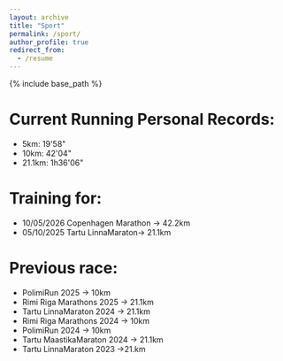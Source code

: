 ```yaml
---
layout: archive
title: "Sport"
permalink: /sport/
author_profile: true
redirect_from:
  - /resume
---
```


{% include base_path %}

Current Running Personal Records:
======
* 5km: 19'58"
* 10km: 42'04"
* 21.1km: 1h36'06"

Training for:
======
* 10/05/2026 Copenhagen Marathon -> 42.2km
* 05/10/2025 Tartu LinnaMaraton-> 21.1km

Previous race:
=====
* PolimiRun 2025 -> 10km
* Rimi Riga Marathons 2025 -> 21.1km
* Tartu LinnaMaraton 2024 -> 21.1km
* Rimi Riga Marathons 2024 -> 10km
* PolimiRun 2024 -> 10km
* Tartu MaastikaMaraton 2024 -> 21.1km
* Tartu LinnaMaraton 2023 ->21.km